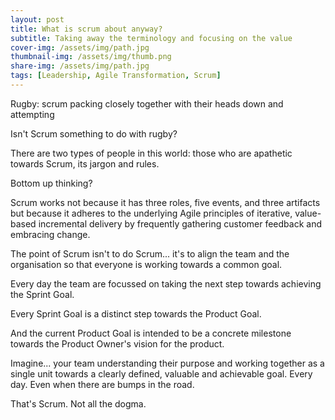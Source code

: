 ```yaml
---
layout: post
title: What is scrum about anyway?
subtitle: Taking away the terminology and focusing on the value 
cover-img: /assets/img/path.jpg
thumbnail-img: /assets/img/thumb.png
share-img: /assets/img/path.jpg
tags: [Leadership, Agile Transformation, Scrum]
---
```


Rugby: scrum packing closely together with their heads down and attempting

Isn't Scrum something to do with rugby?

There are two types of people in this world: those who are apathetic towards Scrum, its jargon and rules. 

Bottom up thinking?

Scrum works not because it has three roles, five events, and three artifacts but because it adheres to the underlying Agile principles of iterative, value-based incremental delivery by frequently gathering customer feedback and embracing change. 

The point of Scrum isn't to do Scrum... it's to align the team and the organisation so that everyone is working towards a common goal.

Every day the team are focussed on taking the next step towards achieving the Sprint Goal.

Every Sprint Goal is a distinct step towards the Product Goal.

And the current Product Goal is intended to be a concrete milestone towards the Product Owner's vision for the product.

Imagine... your team understanding their purpose and working together as a single unit towards a clearly defined, valuable and achievable goal. Every day. Even when there are bumps in the road.

That's Scrum. Not all the dogma.
